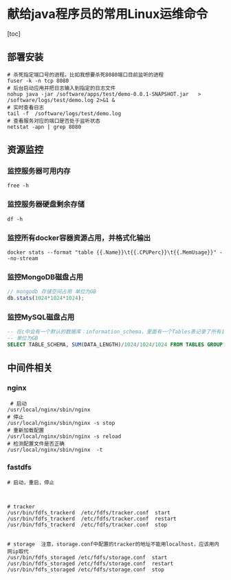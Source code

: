 # 献给java程序员的常用Linux运维命令
[toc]

## 部署安装

```shell
# 杀死指定端口号的进程。比如我想要杀死8080端口目前监听的进程  
fuser -k -n tcp 8080
# 后台启动应用并把日志输入到指定的日志文件
nohup java -jar /software/apps/test/demo-0.0.1-SNAPSHOT.jar   > /software/logs/test/demo.log 2>&1 &
# 实时查看日志
tail -f  /software/logs/test/demo.log
# 查看服务对应的端口是否处于监听状态
netstat -apn | grep 8080 

```



## 资源监控

###  监控服务器可用内存

```shell
free -h 
```

###  监控服务器硬盘剩余存储

```shell
df -h
```

### 监控所有docker容器资源占用，并格式化输出

```shell
docker stats --format "table {{.Name}}\t{{.CPUPerc}}\t{{.MemUsage}}" --no-stream
```

### 监控MongoDB磁盘占用

```javascript
// mongodb 存储空间占用 单位为GB
db.stats(1024*1024*1024);
```

### 监控MySQL磁盘占用

```sql
-- 在c中会有一个默认的数据库：information_schema，里面有一个Tables表记录了所有表的信息。使用该表来看数据库所占空间大小的代码如下：
-- 单位为GB
SELECT TABLE_SCHEMA, SUM(DATA_LENGTH)/1024/1024/1024 FROM TABLES GROUP BY TABLE_SCHEMA;
```





## 中间件相关

### nginx

```shell
 # 启动
/usr/local/nginx/sbin/nginx
# 停止
/usr/local/nginx/sbin/nginx -s stop
# 重新加载配置
/usr/local/nginx/sbin/nginx -s reload
# 检测配置文件是否正确
/usr/local/nginx/sbin/nginx  -t
```

### fastdfs 

```shell
# 启动，重启，停止



# tracker
/usr/bin/fdfs_trackerd  /etc/fdfs/tracker.conf  start
/usr/bin/fdfs_trackerd  /etc/fdfs/tracker.conf  restart
/usr/bin/fdfs_trackerd  /etc/fdfs/tracker.conf  stop


# storage  注意，storage.conf中配置的tracker的地址不能用localhost，应该用内网ip取代
/usr/bin/fdfs_storaged /etc/fdfs/storage.conf  start
/usr/bin/fdfs_storaged /etc/fdfs/storage.conf  restart
/usr/bin/fdfs_storaged /etc/fdfs/storage.conf  stop
```

